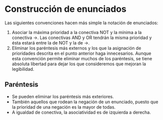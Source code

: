 # Construcción de enunciados

Las siguientes convenciones hacen más simple la notación de enunciados:

1. Asociar la máxima prioridad a la conectiva NOT y la mínima a la conectiva ->. Las conectivas AND y OR tendrán la misma prioridad y ésta estará entre la de NOT y la de ->.
2. Eliminar los paréntesis más externos y los que la asignación de prioridades descrita en el punto anterior haga innecesarios. Aunque esta convención permite eliminar muchos de los paréntesis, se tiene absoluta libertad para dejar los que consideremos que mejoran la legibilidad.

## Paréntesis
+ Se pueden eliminar los paréntesis más exteriores. 
+ También aquellos que rodean la negación de un enunciado, puesto que la prioridad de una negación es la mayor de todas.
+ A igualdad de conectiva, la asociatividad es de izquierda a derecha.
   